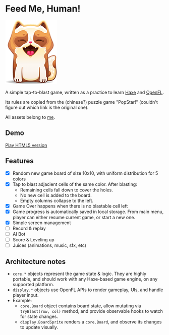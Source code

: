 # Feed Me, Human!

![Happy Cat](/Assets/cat.png)

A simple tap-to-blast game, written as a practice to learn [Haxe](http://haxe.org) and [OpenFL](http://openfl.org).

Its rules are copied from the (chinese?) puzzle game "PopStar!" (couldn't figure out which link is the original one).

All assets belong to [me](http://stnguyen.com).

## Demo

[Play HTML5 version](http://stnguyen.com/feedmehuman/)

## Features

- [x] Random new game board of size 10x10, with uniform distribution for 5 colors
- [x] Tap to blast adjacient cells of the same color. After blasting:
    - Remaining cells fall down to cover the holes.
    - No new cell is added to the board.
    - Empty columns collapse to the left.
- [x] Game Over happens when there is no blastable cell left
- [x] Game progress is automatically saved in local storage. From main menu, player can either resume current game, or start a new one.
- [x] Simple screen management
- [ ] Record & replay
- [ ] AI Bot
- [ ] Score & Leveling up
- [ ] Juices (animations, music, sfx, etc)

## Architecture notes

- `core.*` objects represent the game state & logic. They are highly portable, and should work with any Haxe-based game engine, on any supported platform.
- `display.*` objects use OpenFL APIs to render gameplay, UIs, and handle player input.
- Example:
    - `core.Board` object contains board state, allow mutating via `tryBlast(row, col)` method, and provide observable hooks to watch for state changes.
    - `display.BoardSprite` renders a `core.Board`, and observe its changes to update visually.
